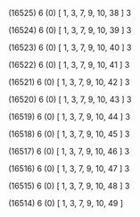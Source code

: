 (16525) 6 (0) [ 1, 3, 7, 9, 10, 38 ] 3 


(16524) 6 (0) [ 1, 3, 7, 9, 10, 39 ] 3 


(16523) 6 (0) [ 1, 3, 7, 9, 10, 40 ] 3 


(16522) 6 (0) [ 1, 3, 7, 9, 10, 41 ] 3 


(16521) 6 (0) [ 1, 3, 7, 9, 10, 42 ] 3 


(16520) 6 (0) [ 1, 3, 7, 9, 10, 43 ] 3 


(16519) 6 (0) [ 1, 3, 7, 9, 10, 44 ] 3 


(16518) 6 (0) [ 1, 3, 7, 9, 10, 45 ] 3 


(16517) 6 (0) [ 1, 3, 7, 9, 10, 46 ] 3 


(16516) 6 (0) [ 1, 3, 7, 9, 10, 47 ] 3 


(16515) 6 (0) [ 1, 3, 7, 9, 10, 48 ] 3 


(16514) 6 (0) [ 1, 3, 7, 9, 10, 49 ]  

